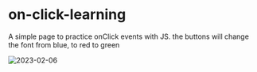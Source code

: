 # on-click-learning
A simple page to practice onClick events with JS.
the buttons will change the font from blue, to red to green 


![2023-02-06](https://user-images.githubusercontent.com/98365526/217147073-9c88b99a-5622-406a-8a5d-a4c67fdb949c.png)

